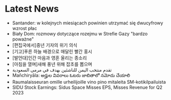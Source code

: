 # Latest News
-  Santander: w kolejnych miesiącach powinien utrzymać się dwucyfrowy wzrost płac
-  Biały Dom: rozmowy dotyczące rozejmu w Strefie Gazy "bardzo poważne"
-  [편집국에서]중년 기자의 위기 의식
-  [기고]푸른 하늘 배경으로 매달린 빨간 홍시
-  [발언대]인간 마음과 영혼 울리는 종소리
-  [아침을 열며]새해 풍년 위해 잡초를 뽑으며
-  تقدم منتخب اليمن للناشئين بهدف في مرمى السعودية
-  Man̄chiryāla: అర్హుల వివరాలు ఓటరు జాబితాలో నమోదు చేయాలి
-  Raumalaisseuran omille urheilijoille vino pino mitaleita SM-kotikilpailuista
-  SIDU Stock Earnings: Sidus Space Misses EPS, Misses Revenue for Q2 2023

